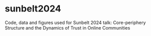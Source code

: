 # sunbelt2024
Code, data and figures used for Sunbelt 2024 talk: Core-periphery Structure and the Dynamics of Trust in Online Communities
